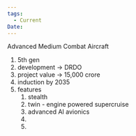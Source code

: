 ```yaml
---
tags:
  - Current
Date:
---
```

Advanced Medium Combat Aircraft
1. 5th gen
2. development -> DRDO
3. project value -> 15,000 crore
4. induction by 2035
5. features
	1. stealth
	2. twin - engine powered supercruise
	3. advanced AI avionics
	4. 
	5. 